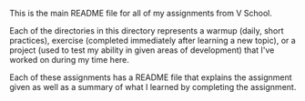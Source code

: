 This is the main README file for all of my assignments from V School. 

Each of the directories in this directory represents a warmup (daily, short practices), exercise (completed immediately after learning a new topic), or a project (used to test my ability in given areas of development) that I've worked on during my time here. 

Each of these assignments has a README file that explains the assignment given as well as a summary of what I learned by completing the assignment.
